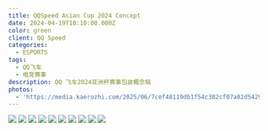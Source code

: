 ```yaml
---
title: QQSpeed Asian Cup 2024 Concept
date: 2024-04-19T10:10:00.000Z
color: green
client: QQ Speed
categories:
  - ESPORTS
tags:
  - QQ飞车
  - 电竞赛事
description: QQ 飞车2024亚洲杯赛事包装概念稿
photos:
  - 'https://media.kaerozhi.com/2025/06/7cef48119db1f54c382cf07a02d54292.webp'
---
```

![](https://media.kaerozhi.com/2025/06/7cef48119db1f54c382cf07a02d54292.webp)
![](https://media.kaerozhi.com/2025/06/a8f71ba063c7242baf4e03732765b1c5.webp)
![](https://media.kaerozhi.com/2025/06/8cc257f020116ea3b1ca1cc57e092b5c.webp)
![](https://media.kaerozhi.com/2025/06/3e7afe941d6c5016fb6d311a60fd6c6e.webp)
![](https://media.kaerozhi.com/2025/06/cafadab96d6e12701a0746155a059d97.webp)
![](https://media.kaerozhi.com/2025/06/f17572c18ecfb24587aa25dc29fe43e7.webp)
![](https://media.kaerozhi.com/2025/06/b7d09ae8e692ca82694ad2e32a416e84.webp)
![](https://media.kaerozhi.com/2025/06/c7ebc4e1ab09f3bd3a1f1e4188aab110.webp)
![](https://media.kaerozhi.com/2025/06/f717475c355cf7f9b4757a6bc3ca84c4.webp)
![](https://media.kaerozhi.com/2025/06/dc8ddfcb9273836d582b43a4e7a66b7e.webp)

